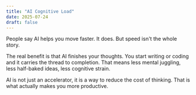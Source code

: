 ```yaml
---
title: "AI Cognitive Load"
date: 2025-07-24
draft: false
---
```


People say AI helps you move faster. It does. But speed isn't the whole story.

The real benefit is that AI finishes your thoughts. You start writing or coding and it carries the thread to completion. That means less mental juggling, less half-baked ideas, less cognitive strain.

AI is not just an accelerator, it is a way to reduce the cost of thinking. That is what actually makes you more productive.



